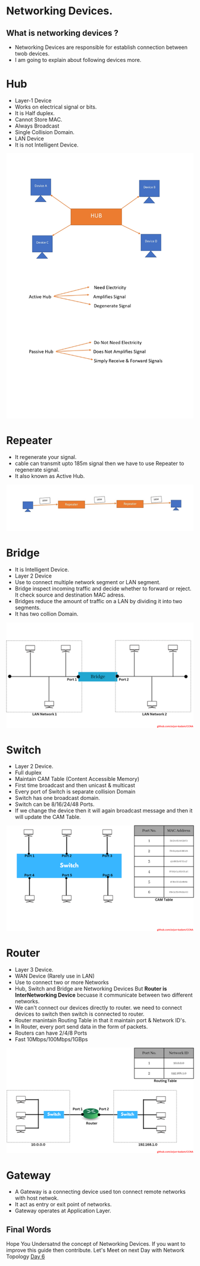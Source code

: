 # Networking Devices.

## What is networking devices ?
- Networking Devices are responsible for establish connection between twob devices.
- I am going to explain about following devices more.

# Hub
- Layer-1 Device
- Works on electrical signal or bits.
- It is Half duplex.
- Cannot Store MAC.
- Always Broadcast
- Single Collision Domain.
- LAN Device 
- It is not Intelligent Device.
<img src="Images/hub.jpg?raw=true" alt="Hub Diagram">

# Repeater 
- It regenerate your signal.
- cable can transmit upto 185m signal then we have to use Repeater to regenerate signal.
- It also known as Active Hub.

<img src="Images/repeater.jpg?raw=true" alt="Repeater Diagram">

# Bridge
- It is Intelligent Device.
- Layer 2 Device
- Use to connect multiple network segment or LAN segment.
- Bridge inspect incoming traffic and decide whether to forward or reject. It check source and destination MAC adress.
- Bridges reduce the amount of traffic on a LAN by dividing it into two segments.
- It has two collion Domain.
<img src="Images/bridge.png?raw=true" alt="Bridge diagram">

# Switch
- Layer 2 Device.
- Full duplex
- Maintain CAM Table (Content Accessible Memory)
- First time broadcast and then unicast & multicast
- Every port of Switch is separate collision Domain
- Switch has one broadcast domain.
- Switch can be 8/16/24/48 Ports.
- If we change the device then it will again broadcast message and then it will update the CAM Table.
<img src="Images/switch.png?raw=true" alt="Switch Diagram">

# Router
- Layer 3 Device.
- WAN Device (Rarely use in LAN)
- Use to connect two or more Networks
- Hub, Switch and Bridge are Networking Devices But <b> Router is InterNetworking Device</b> becuase it communicate between two different networks.
- We can't connect our devices directly to router. we need to connect devices to switch then switch is connected to router.
- Router manintain Routing Table in that it maintain port & Network ID's.
- In Router, every port send data in the form of packets.
- Routers can have 2/4/8 Ports
-  Fast 10Mbps/100Mbps/1GBps
<img src="Images/router.png?raw=true" alt="Router Diagram">

# Gateway
- A Gateway is a connecting device used ton connect remote networks with host netwok.
- It act as entry or exit point of networks.
- Gateway operates at Application Layer.

## Final Words

Hope You Undersatnd the concept of Networking Devices. If you want to improve this guide then contribute. Let's Meet on next Day with Network Topology [Day 6](day06.md)